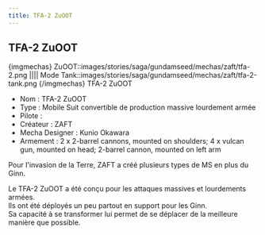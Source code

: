 ```yaml
---
title: TFA-2 ZuOOT
---
```


TFA-2 ZuOOT
-----------

{imgmechas}
ZuOOT::images/stories/saga/gundamseed/mechas/zaft/tfa-2.png
||||
Mode Tank::images/stories/saga/gundamseed/mechas/zaft/tfa-2-tank.png
{/imgmechas}
TFA-2 ZuOOT  
- Nom : TFA-2 ZuOOT   
- Type : Mobile Suit convertible de production massive lourdement armée   
- Pilote :   
- Créateur : ZAFT   
- Mecha Designer : Kunio Okawara   
- Armement : 2 x 2-barrel cannons, mounted on shoulders; 4 x vulcan gun, mounted on head; 2-barrel cannon, mounted on left arm   
  
Pour l'invasion de la Terre, ZAFT a créé plusieurs types de MS en plus du Ginn.   
  
Le TFA-2 ZuOOT a été conçu pour les attaques massives et lourdements armées.   
Ils ont été déployés un peu partout en support pour les Ginn.   
Sa capacité à se transformer lui permet de se déplacer de la meilleure manière que possible.

